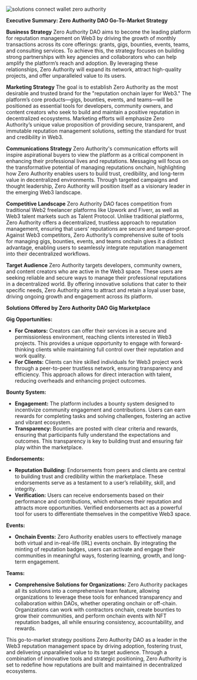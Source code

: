 ![solutions   connect wallet zero authority](https://github.com/user-attachments/assets/bac0af4b-f3db-4884-96fb-fd4af9092ce5)

**Executive Summary: Zero Authority DAO Go-To-Market Strategy**

**Business Strategy**
Zero Authority DAO aims to become the leading platform for reputation management on Web3 by driving the growth of monthly transactions across its core offerings: grants, gigs, bounties, events, teams, and consulting services. To achieve this, the strategy focuses on building strong partnerships with key agencies and collaborators who can help amplify the platform’s reach and adoption. By leveraging these relationships, Zero Authority will expand its network, attract high-quality projects, and offer unparalleled value to its users.

**Marketing Strategy**
The goal is to establish Zero Authority as the most desirable and trusted brand for the "reputation onchain layer for Web3." The platform’s core products—gigs, bounties, events, and teams—will be positioned as essential tools for developers, community owners, and content creators who seek to build and maintain a positive reputation in decentralized ecosystems. Marketing efforts will emphasize Zero Authority’s unique value proposition of providing secure, transparent, and immutable reputation management solutions, setting the standard for trust and credibility in Web3.

**Communications Strategy**
Zero Authority's communication efforts will inspire aspirational buyers to view the platform as a critical component in enhancing their professional lives and reputations. Messaging will focus on the transformative potential of managing reputations onchain, highlighting how Zero Authority enables users to build trust, credibility, and long-term value in decentralized environments. Through targeted campaigns and thought leadership, Zero Authority will position itself as a visionary leader in the emerging Web3 landscape.

**Competitive Landscape**
Zero Authority DAO faces competition from traditional Web2 freelancer platforms like Upwork and Fiverr, as well as Web3 talent markets such as Talent Protocol. Unlike traditional platforms, Zero Authority offers a decentralized, trustless approach to reputation management, ensuring that users’ reputations are secure and tamper-proof. Against Web3 competitors, Zero Authority’s comprehensive suite of tools for managing gigs, bounties, events, and teams onchain gives it a distinct advantage, enabling users to seamlessly integrate reputation management into their decentralized workflows.

**Target Audience**
Zero Authority targets developers, community owners, and content creators who are active in the Web3 space. These users are seeking reliable and secure ways to manage their professional reputations in a decentralized world. By offering innovative solutions that cater to their specific needs, Zero Authority aims to attract and retain a loyal user base, driving ongoing growth and engagement across its platform.

**Solutions Offered by Zero Authority DAO Gig Marketplace**

**Gig Opportunities:**
- **For Creators:** Creators can offer their services in a secure and permissionless environment, reaching clients interested in Web3 projects. This provides a unique opportunity to engage with forward-thinking clients while maintaining full control over their reputation and work quality.
- **For Clients:** Clients can hire skilled individuals for Web3 project work through a peer-to-peer trustless network, ensuring transparency and efficiency. This approach allows for direct interaction with talent, reducing overheads and enhancing project outcomes.

**Bounty System:**
- **Engagement:** The platform includes a bounty system designed to incentivize community engagement and contributions. Users can earn rewards for completing tasks and solving challenges, fostering an active and vibrant ecosystem.
- **Transparency:** Bounties are posted with clear criteria and rewards, ensuring that participants fully understand the expectations and outcomes. This transparency is key to building trust and ensuring fair play within the marketplace.

**Endorsements:**
- **Reputation Building:** Endorsements from peers and clients are central to building trust and credibility within the marketplace. These endorsements serve as a testament to a user’s reliability, skill, and integrity.
- **Verification:** Users can receive endorsements based on their performance and contributions, which enhances their reputation and attracts more opportunities. Verified endorsements act as a powerful tool for users to differentiate themselves in the competitive Web3 space.

**Events:**
- **Onchain Events:** Zero Authority enables users to effectively manage both virtual and in-real-life (IRL) events onchain. By integrating the minting of reputation badges, users can activate and engage their communities in meaningful ways, fostering learning, growth, and long-term engagement.

**Teams:**
- **Comprehensive Solutions for Organizations:** Zero Authority packages all its solutions into a comprehensive team feature, allowing organizations to leverage these tools for enhanced transparency and collaboration within DAOs, whether operating onchain or off-chain. Organizations can work with contractors onchain, create bounties to grow their communities, and perform onchain events with NFT reputation badges, all while ensuring consistency, accountability, and rewards.

This go-to-market strategy positions Zero Authority DAO as a leader in the Web3 reputation management space by driving adoption, fostering trust, and delivering unparalleled value to its target audience. Through a combination of innovative tools and strategic positioning, Zero Authority is set to redefine how reputations are built and maintained in decentralized ecosystems.
